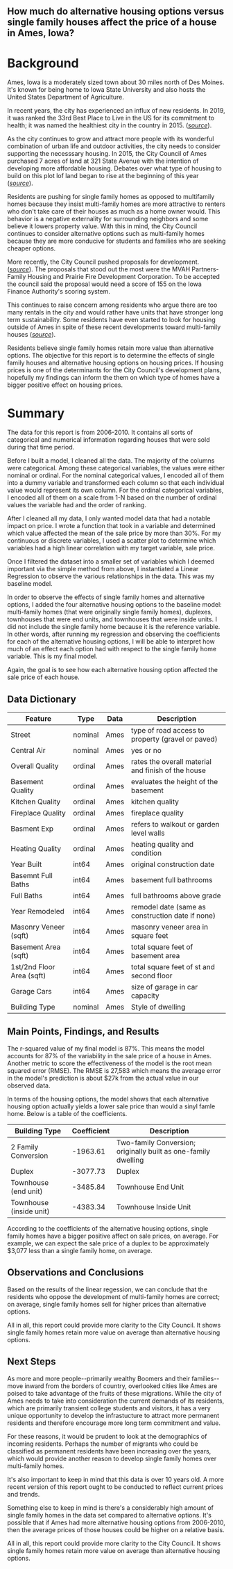 ## How much do alternative housing options versus single family houses affect the price of a house in Ames, Iowa? 


# Background

Ames, Iowa is a moderately sized town about 30 miles north of Des Moines. It's known for being home to Iowa State University and also hosts the United States Department of Agriculture. 

In recent years, the city has experienced an influx of new residents. In 2019, it was ranked the 33rd Best Place to Live in the US for its commitment to health; it was named the healthiest city in the country in 2015. ([*source*](https://livability.com/best-places/top-100-best-places-to-live/2019/ia/ames)).

As the city continues to grow and attract more people with its wonderful combination of urban life and outdoor activities, the city needs to consider supporting the necesssary housing. In 2015, the City Council of Ames purchased 7 acres of land at 321 State Avenue with the intention of developing more affordable housing. Debates over what type of housing to build on this plot lof land began to rise at the beginning of this year ([*source*](https://www.amestrib.com/news/20200124/ames-residents-speak-out-against-multi-family-housing-on-state-avenue-at-open-house)). 

Residents are pushing for single family homes as opposed to multifamily homes because they insist multi-family homes are more attractive to renters who don't take care of their houses as much as a home owner would. This behavior is a negative externality for surrounding neighbors and some believe it lowers property value. With this in mind, the City Council continues to consider alternative options such as multi-family homes because they are more conducive for students and families who are seeking cheaper options. 
 
More recently, the City Council pushed proposals for development. ([*source*](https://www.amestrib.com/story/news/2020/10/23/ames-city-council-hear-affordable-housing-proposal-old-middle-school-lot/3714097001/)). The proposals that stood out the most were the MVAH Partners-Family Housing and Prairie Fire Development Corporation. To be accepted the council said the proposal would need a score of 155 on the Iowa Finance Authority's scoring system. 

This continues to raise concern among residents who argue there are too many rentals in the city and would rather have units that have stronger long term sustainability. Some residents have even started to look for housing outside of Ames in spite of these recent developments toward multi-family houses ([*source*](https://www.amestrib.com/story/news/2020/10/28/ames-city-council-state-avenue-low-income-housing-project/3759039001/)).

Residents believe single family homes retain more value than alternative options. The objective for this report is to determine the effects of single family houses and alternative housing options on housing prices. If housing prices is one of the determinants for the City Council's development plans, hopefully my findings can inform the them on which type of homes have a bigger positive effect on housing prices. 


# Summary 

The data for this report is from 2006-2010. It contains all sorts of categorical and numerical information regarding houses that were sold during that time period. 

Before I built a model, I cleaned all the data. The majority of the columns were categorical. Among these categorical variables, the values were either nominal or ordinal. For the nominal categorical values, I encoded all of them into a dummy variable and transformed each column so that each individual value would represent its own column. For the ordinal categorical variables, I encoded all of them on a scale from 1-N based on the number of ordinal values the variable had and the order of ranking. 

After I cleaned all my data, I only wanted model data that had a notable impact on price. I wrote a function that took in a variable and determined which value affected the mean of the sale price by more than 30%. For my continuous or discrete variables, I used a scatter plot to determine which variables had a high linear correlation with my target variable, sale price. 

Once I filtered the dataset into a smaller set of variables which I deemed important via the simple method from above, I instantiated a Linear Regression to observe the various relationships in the data. This was my baseline model. 

In order to observe the effects of single family homes and alternative options, I added the four alternative housing options to the baseline model: multi-family homes (that were originally single family homes), duplexes, townhouses that were end units, and townhouses that were inside units. I did not include the single family home because it is the reference variable. In other words, after running my regression and observing the coefficients for each of the alternative housing options, I will be able to interpret how much of an effect each option had with respect to the single family home variable. This is my final model. 

Again, the goal is to see how each alternative housing option affected the sale price of each house. 


## Data Dictionary 
| Feature                  | Type    | Data |  Description                                                 |
|--------------------------|---------|------|--------------------------------------------------------------|
| Street                   | nominal | Ames | type of road access to property (gravel or paved)            |  
| Central Air              | nominal | Ames | yes or no                                                    |
| Overall Quality          | ordinal | Ames | rates the overall material and finish of the house           |
| Basement Quality         | ordinal | Ames | evaluates the height of the basement                         |
| Kitchen Quality          | ordinal | Ames | kitchen quality                                              |
| Fireplace Quality        | ordinal | Ames | fireplace quality                                            |
| Basment Exp              | ordinal | Ames | refers to walkout or garden level walls                      |
| Heating Quality          | ordinal | Ames | heating quality and condition                                |
| Year Built               | int64   | Ames | original construction date                                   |
| Basemnt Full Baths       | int64   | Ames | basement full bathrooms                                      |
| Full Baths               | int64   | Ames | full bathrooms above grade                                   |
| Year Remodeled           | int64   | Ames | remodel date (same as construction date if none)             |
| Masonry Veneer (sqft)    | int64   | Ames | masonry veneer area in square feet                           |
| Basement Area (sqft)     | int64   | Ames | total square feet of basement area                           |
| 1st/2nd Floor Area (sqft)| int64   | Ames | total square feet of st and second floor                     |
| Garage Cars              | int64   | Ames | size of garage in car capacity                               |
| Building Type            | nominal | Ames | Style of dwelling                                            |


## Main Points, Findings, and Results

The r-squared value of my final model is 87%. This means the model accounts for 87% of the variability in the sale price of a house in Ames. Another metric to score the effectiveness of the model is the root mean squared error (RMSE). The RMSE is 27,583 which means the average error in the model's prediction is about $27k from the actual value in our observed data. 

In terms of the housing options, the model shows that each alternative housing option actually yields a lower sale price than would a sinyl famle home. Below is a table of the coefficients. 

| Building Type           | Coefficient  | Description                                                    |
|-------------------------|--------------|----------------------------------------------------------------|
| 2 Family Conversion     | -1963.61     | Two-family Conversion; originally built as one-family dwelling |
| Duplex                  | -3077.73     | Duplex                                                         |
| Townhouse (end unit)    | -3485.84     | Townhouse End Unit                                             |
| Townhouse (inside unit) | -4383.34     | Townhouse Inside Unit                                          |

According to the coefficients of the alternative housing options, single family homes have a bigger positive affect on sale prices, on average. For example, we can expect the sale price of a duplex to be approximately $3,077 less than a single family home, on average. 

## Observations and Conclusions

Based on the results of the linear regession, we can conclude that the residents who oppose the development of multi-family homes are correct; on average, single family homes sell for higher prices than alternative options. 

All in all, this report could provide more clarity to the City Council. It shows single family homes retain more value on average than alternative housing options. 

## Next Steps

As more and more people--primarily wealthy Boomers and their families--move inward from the borders of country, overlooked cities like Ames are poised to take advantage of the fruits of these migrations. While the city of Ames needs to take into consideration the current demands of its residents, which are primarily transient college students and visitors, it has a very unique opportunity to develop the infrastucture to attract more permanent residents and therefore encourage more long term commitment and value. 

For these reasons, it would be prudent to look at the demographics of incoming residents. Perhaps the number of migrants who could be classified as permanent residents have been increasing over the years, which would provide another reason to develop single family homes over multi-family homes. 

It's also important to keep in mind that this data is over 10 years old. A more recent version of this report ought to be conducted to reflect current prices and trends. 

Something else to keep in mind is there's a considerably high amount of single family homes in the data set compared to alternative options. It's possible that if Ames had more alternative housing options from 2006-2010, then the average prices of those houses could be higher on a relative basis. 

All in all, this report could provide more clarity to the City Council. It shows single family homes retain more value on average than alternative housing options. 

